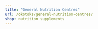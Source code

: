 ```yaml
---
title: "General Nutrition Centres"
url: /okotoks/general-nutrition-centres/
shop: nutrition supplements
---
```

